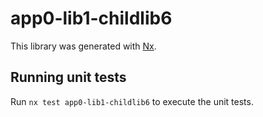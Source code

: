 # app0-lib1-childlib6

This library was generated with [Nx](https://nx.dev).

## Running unit tests

Run `nx test app0-lib1-childlib6` to execute the unit tests.
